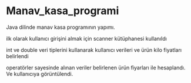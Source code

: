 # Manav_kasa_programi

Java dilinde manav kasa programının yapımı. 

ilk olarak kullanıcı girişini almak için scanner kütüphanesi kullanıldı 

int ve double veri tiplerini kullanarak kullanıcı verileri ve ürün kilo fiyatları belirlendi

operatörler sayesinde alınan veriler belirlenen ürün fiyarları ile hesaplandı. Ve kullanıcıya görüntülendi.

